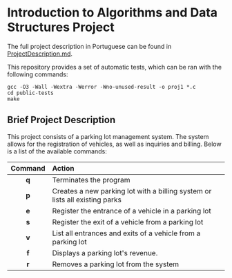 # Introduction to Algorithms and Data Structures Project

The full project description in Portuguese can be found in [ProjectDescription.md](ProjectDescription.md).

This repository provides a set of automatic tests, which can be ran with the following commands:

```
gcc -O3 -Wall -Wextra -Werror -Wno-unused-result -o proj1 *.c
cd public-tests
make
```

## Brief Project Description

This project consists of a parking lot management system. The system allows for the registration of vehicles, as well as inquiries and billing. Below is a list of the available commands: 

| Command | Action |
|:---:|:---|
| __q__ | Terminates the program |
| __p__ | Creates a new parking lot with a billing system or lists all existing parks |
| __e__ | Register the entrance of a vehicle in a parking lot |
| __s__ | Register the exit of a vehicle from a parking lot |
| __v__ | List all entrances and exits of a vehicle from a parking lot |
| __f__ | Displays a parking lot's revenue. |
| __r__ | Removes a parking lot from the system |
